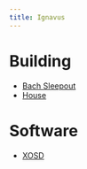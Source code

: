 ```yaml
---
title: Ignavus
---
```


# Building
* [Bach Sleepout](/bach-sleepout)
* [House](/house-build)

# Software
* [XOSD](/xosd)
